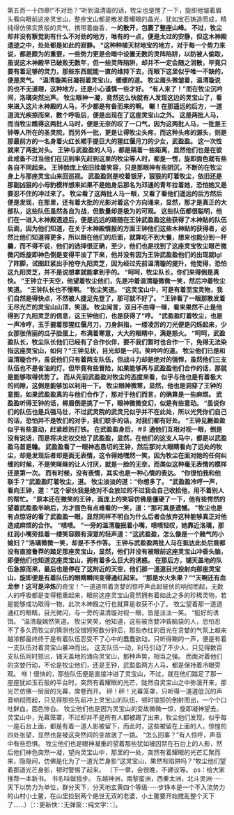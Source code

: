 第五百一十四章!“不对劲？”听到温清璇的话，牧尘也是愣了一下，旋即他皱着眉头看向眼前这座灵宝山，整座宝山都是散发着耀眼的晶光，犹如宝石铸造而成，精纯得仿佛实质般的灵气，携带着幽香，一**的散开，包裹了整座山峰。
不过，牧尘却并没有察觉到有什么不对劲的地方，唯有的一点，便是太过的安静，但这木神殿遗迹之中，处处都是如此的寂静。
“这种种植天材地宝的地方，对于每一个势力来说，都是颇为的重要，一些势力更是会暗中设置无数的灵阵陷阱，以防被人偷取，虽说这木神殿早已破败无数年，但一些灵阵陷阱，却并不一定会随之消散，毕竟只要有着足够的灵力，那些东西就能一直的维持下去，而眼下这里似乎唯一不缺的，便是灵气。
”温清璇美目凝视着灵宝山，缓缓的道。
牧尘眉头微皱着，温清璇说的也不无道理，这种地方，还是小心谨慎一些才好。
“有人来了！”而在牧尘沉吟间，洛璃突然出声。
牧尘眼神一凝，竟然这么快就有人发现这边的灵宝山了，看来进入这片木神殿的人马，不少都是有备而来的啊。
唰！在那遥远的后方，一道道流光疾掠而来，数个呼吸后，便是出现在了这座灵宝山之外。
这是两批人马，而当牧尘瞧得这两批人马时，便是无奈的叹了一口气，因为这两批人马，一批是王钟等人所在的圣灵院，而另外一批，更是让得牧尘头疼，而这种头疼的源头，则是那最前方的一名身着火红长裙手提巨大的猩红偃月刀的少女，武盈盈。
这一次性就来了两批对头。
王钟与武盈盈的人马，都是隔着一些距离，显然他们也是在彼此戒备不过当他们在见到率先赶到这里的牧尘等人时，都是一愣，旋即面色就有些各自不同起来。
王钟脸庞上依旧挂着笑容，只是那眼神有些阴沉，不断的在牧尘身上与那座灵宝山来回巡视。
武盈盈则是咬着银牙，狠狠的盯着牧尘，依旧还是那副凶狠的小母豹模样想来如果不是她身后那名为邓通的青年拉着她，恐怕她又是要忍不住的冲过来了。
牧尘看了这两批人马一眼，又看了看他们遥远的后方然后便是发现，在那里，还有着大批的光影对着这个方向涌来，显然，那才是真正的大部队，这些队伍虽然各自为战，但数量却是极为的可观。
这些队伍都很聪明，他们在一进入木神殿遗迹后，便是远远的跟随在王钟武盈盈这些获得了木神贴的队伍后面，因为他们知道，在关于木神殿情报的方面王钟他们这些木神贴的获得者，必然比他们知道得更多，所以跟在他们的后面，就算吃不到大餐，想来也能分到一杯羹，而不得不说，他们的选择很正确，至少，他们也是找到了这座灵宝牧尘眼芒微微闪烁旋即神色倒是变得平淡了下来，他并没有因为王钟武盈盈他们的出现就lgl了阵脚，试图赶紧出手抢夺九阳灵芝，因为经过先前温清璇的提升，他觉得，恐怕这九阳灵芝，并不是说想拿就能拿到手的。
“呵呵，牧尘队长，你们来得倒是真快。
”王钟立于天空，他望着牧尘他们，先是冲着温清璇微微一笑，然后冲着牧尘笑道。
“王钟队长也不慢啊。
”牧尘笑道。
“这灵宝山中，可是有着至宝灵物，我们自然是得快点，不然被人捷足先登了，那可就不好了。
”王钟看了一眼那散发着无尽光芒的灵宝山山顶，笑道。
牧尘闻言，双目不由得一眯，看来果然不止是他得到了九阳灵芝的信息，这王钟他们，也是获得了“哼。
”武盈盈盯着牧尘，也是一声冷哼，玉手握着那猩红偃月刀，刀身斜指，一缕凌厉的刀光便是闪烁起来，少女那张俏丽的瓜子脸蛋上，布满着寒意，大大的眼睛中，满是怒火。
“呵呵，武盈盈队长，牧尘队长他们已经有了合作伙伴，要不我们暂时也合作一下，免得无法染指这座灵宝山，如何？”王钟见状，目光却是一闪，笑吟吟的道。
牧尘他们已是和温清璇合作，虽说他们只有着两支队伍，但战斗力却是绝对的强悍，虽然他们三支队伍也不是省油的灯，但毕竟有些冒险，如果能够再与武盈盈他们合作的话，那就是能够取得优势了。
而从先前武盈盈对牧尘的态度来看，似乎与他也是有着极大的间隙，这倒是能够加以利用一下。
牧尘眼神微寒，显然，他也是洞穿了王钟的意图，如果武盈盈真的与他们合作了，那对于他们而言，的确算是一些麻烦。
武盈盈听得王钟的话，柳眉倒是挑了一下，眼神微微变幻，似是有些意动。
“虽说你们的队伍也是兵强马壮，不过武灵院的武灵兄似乎并不在此处，所以光凭你们自己的话，恐怕并不是牧们的对手，我们联手的话，对我们都有好处。
”王钟见劂盈盈似乎有些意动，赶紧趁热打铁。
在武盈盈身后，＃阝通他们互相对视一眼，倒是没有说话，而是将决定权交给了武盈盈，显然，在他们的这支人马中，都是以武盈盈马首是瞻。
武盈盈看了一眼神态恳切的王钟，然后那对大眼睛看向了远处的牧尘，却是发现后者却是面无表情，这令得她嘿然一笑，因为牧尘在面对她的任何纠缠的时候，不是笑眯眯的让人讨厌，就是一脸的无奈，而类似这种毫无表情的模样还是第一次。
而有时候，没有表情，其实也是一种心情的表达。
“你很怕我和他联手？”武盈盈盯着牧尘，道。
牧尘淡淡的道：“你想多了。
”武盈盈冷哼一声，看向王钟，道：“这个家伙我是绝对不会放过的不过我会自己收拾他，用不着别人的帮忙。
”原本还在微笑的王钟，面庞上的笑容仿佛是僵硬了一下，他有些愕然的望着武盈盈半晌后，方才面色有点难看的一笑，道：“那可真是遗憾。
”牧尘也是有点惊讶的看了武盈盈一眼，显然同样不明白为什么后者会放弃这种能够真正对他造成麻烦的合作。
“啧啧。
”一旁的温清璇抿着小嘴，啧啧轻叹，她靠近洛璃，那红润小嘴旁挂着一缕笑容颇有深意的轻声道：“这武盈盈，怎么像是一个赌气的小媳妇？”洛璃微微一笑，却是不予作答。
王钟与武盈盈两批人马在抵达此处后竟都没有直接鲁莽的踏足那座灵宝山，显然，他们并没有被眼前这座灵宝山冲昏头脑，即便他们也知道这座灵宝山，拥有着多么巨大的诱惑。
在那后方，铺天盖地的队伍急掠而来，最后也是停在了这附近的天空，他们那一道道目光投射向那座灵宝山，旋即便是有着队伍的眼睛瞬间变得通红起来。
“那是水火朱果？”“天啊还有血龙参！这可是淬炼**的奇宝！”一道道带着贪婪的惊呼声此起彼伏的响彻而起，无数人的呼吸都是变得粗重起来，眼前这座灵宝山竟然拥有着如此之多的珍稀灵物，若是能够成功取得一物，此次木神殿之行也就算是收获不小了。
牧尘望着那一道道通红的眼睛，目光微闪，与一旁的温清璇对视一眼，皆是淡淡一笑。
“挺好的诱饵。
”温清璇嫣然笑道。
牧尘笑笑，他知道，这些被贪婪冲昏脑袋的人，恐怕忍不了多久而牧尘的猜测也没错短短数分钟后，那些赤红的目光在贪婪的气氛上越来越浓郁最终终于是有着队伍忍受不了心中的蠢蠢欲动，只听得唰的一声，便是有着一支队伍对着灵宝山暴冲而出。
这支队伍一动，利马引动了不少人，只见得数百支队伍同时掠出，铺天盖地的涌向灵宝山，那种声势，相当之强。
而面对着他们的贪婪行动，不论是牧尘他们，还是王钟，武盈盈两方人马，都是保持着冷眼旁观。
咻！很快的，那些队伍便是直接冲进了灵宝山，不过，就在他们踏足了那一座座犹如玉石般的平台时，突然有着耀眼的光芒，陡然自灵宝山之中弥漫开来，那光芒仿佛一层层的光幕，席卷而开。
砰！砰！光幕笼罩，只听得一道道低沉的声音响彻而起，只见得那些先前冲上灵宝山的队伍，顿时狼狈的倒射而出，一个个口吐鲜血，面色惨白。
牧尘他们也是因为灵宝山的变故微微一惊，旋即凝神望去。
灵宝山中，光幕笼罩，不过却并不是所有人都被踢了出来，牧尘他们发现，似乎每一座石台上面，都是有着一道人影被留下，而此时，这些被留在上面的人，惊惶的四处张望，显然也是被这突然间的变故骇了一跳。
“怎么回事？”有人惊呼，声音中有些恐惧。
牧尘他们也是眼神凝重的望着那些犹如被囚禁在石台上的人影，然后他们神色突然一凝，望向灵宝山中，那里的一处，突然有着耀眼的光芒汇聚而来，隐隐间，仿佛是化为了一道光芒身影“这灵宝山，果然有陷阱吗？”牧尘他们望着那道光芒身影，顿时警惕了起来。
（下一章，会很晚，不建议等。
ps：给大家推荐一本新书。
书名叫做独步。
东越神洲，南黎蛮洲，西秦太洲，北斗灵洲······天下以势力为单位，群分天下，分天地玄黄四个等级······步铮本是一个不入流势力的山村小土鳖，在山里捡到两个绝世无双的老婆，小土鳖要开始搅乱整个天下了……）〖∷更新快∷无弹窗∷纯文字∷〗。
